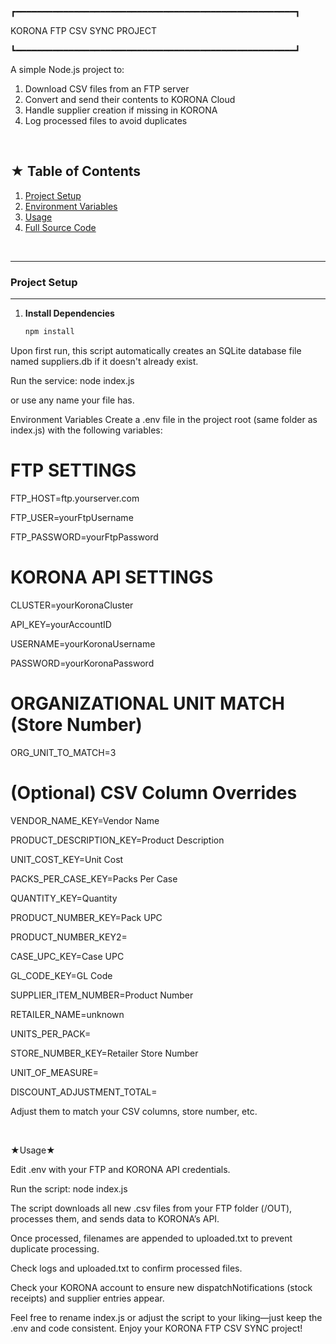 ┏━━━━━━━━━━━━━━━━━━━━━━━━━━━━━━━━━━━━━━━━━━━━━━━━━━━━━┓
 
KORONA FTP CSV SYNC PROJECT      

┗━━━━━━━━━━━━━━━━━━━━━━━━━━━━━━━━━━━━━━━━━━━━━━━━━━━━━┛

A simple Node.js project to:
1. Download CSV files from an FTP server
2. Convert and send their contents to KORONA Cloud
3. Handle supplier creation if missing in KORONA
4. Log processed files to avoid duplicates

<br/>

## ★ Table of Contents
1. [Project Setup](#project-setup)
2. [Environment Variables](#environment-variables)
3. [Usage](#usage)
4. [Full Source Code](#full-source-code)

<br/>

---
### Project Setup
---
1. **Install Dependencies**  
   ```bash
   npm install
Upon first run, this script automatically creates an SQLite database file named suppliers.db if it doesn't already exist.

Run the service:
node index.js

or use any name your file has.
<br/>

Environment Variables
Create a .env file in the project root (same folder as index.js) with the following variables:
# FTP SETTINGS

FTP_HOST=ftp.yourserver.com

FTP_USER=yourFtpUsername

FTP_PASSWORD=yourFtpPassword

# KORONA API SETTINGS

CLUSTER=yourKoronaCluster

API_KEY=yourAccountID

USERNAME=yourKoronaUsername

PASSWORD=yourKoronaPassword

# ORGANIZATIONAL UNIT MATCH (Store Number)

ORG_UNIT_TO_MATCH=3

# (Optional) CSV Column Overrides

VENDOR_NAME_KEY=Vendor Name

PRODUCT_DESCRIPTION_KEY=Product Description

UNIT_COST_KEY=Unit Cost

PACKS_PER_CASE_KEY=Packs Per Case

QUANTITY_KEY=Quantity

PRODUCT_NUMBER_KEY=Pack UPC

PRODUCT_NUMBER_KEY2=

CASE_UPC_KEY=Case UPC

GL_CODE_KEY=GL Code

SUPPLIER_ITEM_NUMBER=Product Number

RETAILER_NAME=unknown

UNITS_PER_PACK=

STORE_NUMBER_KEY=Retailer Store Number

UNIT_OF_MEASURE=

DISCOUNT_ADJUSTMENT_TOTAL=

Adjust them to match your CSV columns, store number, etc.

<br/>

★Usage★

Edit .env with your FTP and KORONA API credentials.

Run the script: node index.js

The script downloads all new .csv files from your FTP folder (/OUT), processes them, and sends data to KORONA’s API.

Once processed, filenames are appended to uploaded.txt to prevent duplicate processing.
<br/>

Check logs and uploaded.txt to confirm processed files.

Check your KORONA account to ensure new dispatchNotifications (stock receipts) and supplier entries appear.
<br/>

Feel free to rename index.js or adjust the script to your liking—just keep the .env and code consistent. Enjoy your KORONA FTP CSV SYNC project!
